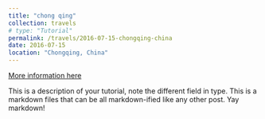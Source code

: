 ```yaml
---
title: "chong qing"
collection: travels
# type: "Tutorial"
permalink: /travels/2016-07-15-chongqing-china
date: 2016-07-15
location: "Chongqing, China"
---
```


[More information here](http://exampleurl.com)

This is a description of your tutorial, note the different field in type. This is a markdown files that can be all markdown-ified like any other post. Yay markdown!
